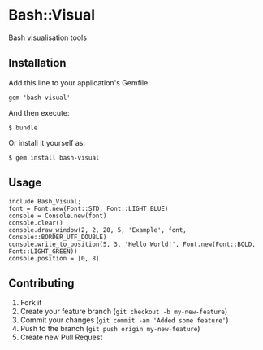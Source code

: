 # Bash::Visual

Bash visualisation tools

## Installation

Add this line to your application's Gemfile:

    gem 'bash-visual'

And then execute:

    $ bundle

Or install it yourself as:

    $ gem install bash-visual

## Usage

    include Bash_Visual;
    font = Font.new(Font::STD, Font::LIGHT_BLUE)
    console = Console.new(font)
    console.clear()
    console.draw_window(2, 2, 20, 5, 'Example', font, Console::BORDER_UTF_DOUBLE)
    console.write_to_position(5, 3, 'Hello World!', Font.new(Font::BOLD, Font::LIGHT_GREEN))
    console.position = [0, 8]

## Contributing

1. Fork it
2. Create your feature branch (`git checkout -b my-new-feature`)
3. Commit your changes (`git commit -am 'Added some feature'`)
4. Push to the branch (`git push origin my-new-feature`)
5. Create new Pull Request

